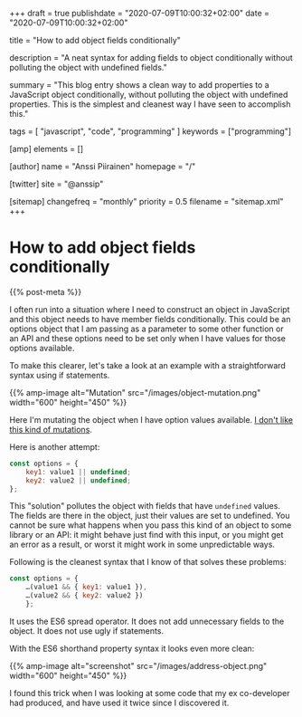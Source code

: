 +++
draft = true
publishdate = "2020-07-09T10:00:32+02:00"
date = "2020-07-09T10:00:32+02:00"

title = "How to add object fields conditionally"

description = "A neat syntax for adding fields to object conditionally without polluting the object with undefined fields."

summary = "This blog entry shows a clean way to add properties to a JavaScript object conditionally, without polluting the object with undefined properties. This is the simplest and cleanest way I have seen to accomplish this."

tags = [ "javascript", "code", "programming" ]
keywords = ["programming"]

[amp]
    elements = []

[author]
    name = "Anssi Piirainen"
    homepage = "/"

[twitter]
    site = "@anssip"

[sitemap]
    changefreq = "monthly"
    priority = 0.5
    filename = "sitemap.xml"
+++

# How to add object fields conditionally

{{% post-meta %}}

I often run into a situation where I need to construct an object in JavaScript and this object needs to have member fields conditionally. This could be an options object that I am passing as a parameter to some other function or an API and these options need to be set only when I have values for those options available.

To make this clearer, let's take a look at an example with a straightforward syntax using if statements.

{{% amp-image alt="Mutation" src="/images/object-mutation.png" width="600" height="450" %}}

Here I'm mutating the object when I have option values available. [I don't like this kind of mutations](/post/fp-tricks-for-simple-code/).

Here is another attempt:

```javascript
const options = {
    key1: value1 || undefined;
    key2: value2 || undefined;
};
```

This "solution" pollutes the object with fields that have `undefined` values. The fields are there in the
object, just their values are set to undefined. You cannot be sure what happens when you pass this kind of an object to some library or an API: it might behave just find with this input, or you might get an error as a result, or worst it might work in some unpredictable ways.

Following is the cleanest syntax that I know of that solves these problems:

```javascript
const options = {
    …(value1 && { key1: value1 }),
    …(value2 && { key2: value2 })
    };
```

It uses the ES6 spread operator. It does not add unnecessary fields to the object. It does not use ugly if statements.

With the ES6 shorthand property syntax it looks even more clean:

{{% amp-image alt="screenshot" src="/images/address-object.png" width="600" height="450" %}}

I found this trick when I was looking at some code that my ex co-developer had produced, and have used it twice since I discovered it.
